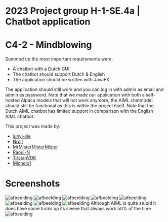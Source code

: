 ﻿# 2023 Project group H-1-SE.4a | Chatbot application
# C4-2 - Mindblowing

 Summed up the most important requirements were:
 - A chatbot with a Dutch GUI
 - The chatbot should support Dutch & English
 - The application should be written with JavaFX

The application should still work and you can log in with admin as email and admin as password. Note that we made our application with both a self-hosted Alpaca models that will not work anymore, the AIML chatmodel should still be functional as this is within the project itself. Note that the Dutch AIML chatbot has limited support in comparison with the English AIML chatbot.

This project was made by:
- [junyi-xie](https://github.com/junyi-xie)
- [Nrojt](https://github.com/Nrojt)
- [MrMisterMisterMister](https://github.com/MrMisterMisterMister)
- [Raoul-N](https://github.com/Raoul-N)
- [TristanVDK](https://github.com/TristanVDK)
- [Michelo1](https://github.com/Michielo1)

# Screenshots

![afbeelding](https://github.com/Michielo1/C4-2/assets/59506316/2d95439f-6c5d-429b-a97d-db31c4805350)
![afbeelding](https://github.com/Michielo1/C4-2/assets/59506316/b30e0b8e-b03b-4020-a7c8-eac5723e7e5a)
![afbeelding](https://github.com/Michielo1/C4-2/assets/59506316/6a9f7fed-260f-486b-8d37-62b8e77c7e37)
![afbeelding](https://github.com/Michielo1/C4-2/assets/59506316/72774f35-ccfd-47a9-8de5-7ded36b745fd)
![afbeelding](https://github.com/Michielo1/C4-2/assets/59506316/d7f16f9a-c86e-4490-8ead-df253a4022d8)
![afbeelding](https://github.com/Michielo1/C4-2/assets/59506316/2e38ca04-1594-4338-85c8-c2d086308047)
![afbeelding](https://github.com/Michielo1/C4-2/assets/59506316/eade16d8-134e-40c9-96b4-2dc963c9a446)
![afbeelding](https://github.com/Michielo1/C4-2/assets/59506316/f58bf59c-e1cf-46a1-8c44-0d18d21bfeb1)
Although AIML is quite stupid it does have some tricks up its sleeve that always work 50% of the time
![afbeelding](https://github.com/Michielo1/C4-2/assets/59506316/e017f9b0-7870-48bf-bcd7-165141e544e1)
